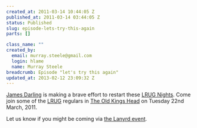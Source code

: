 ```yaml
--- 
created_at: 2011-03-14 10:44:05 Z
published_at: 2011-03-14 03:44:05 Z
status: Published
slug: episode-lets-try-this-again
parts: []

class_name: ""
created_by: 
  email: murray.steele@gmail.com
  login: hlame
  name: Murray Steele
breadcrumb: Episode "let's try this again"
updated_at: 2013-02-12 23:09:32 Z
---
```


[James Darling](http://twitter.com/abscond/) is making a brave effort to restart these [LRUG Nights](/nights).  Come join some of the [LRUG](/) regulars in [The Old Kings Head](http://www.fancyapint.com/pubs/pub437.php) on Tuesday 22nd March, 2011. 

Let us know if you might be coming via [the Lanyrd event](http://lanyrd.com/2011/lrug-nights-march/).
